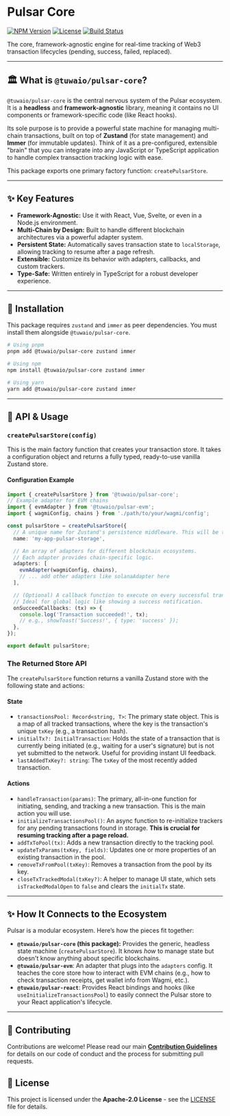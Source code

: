 # Pulsar Core

[![NPM Version](https://img.shields.io/npm/v/@tuwaio/pulsar-core.svg)](https://www.npmjs.com/package/@tuwaio/pulsar-core)
[![License](https://img.shields.io/npm/l/@tuwaio/pulsar-core.svg)](./LICENSE)
[![Build Status](https://img.shields.io/github/actions/workflow/status/TuwaIO/pulsar-core/release.yml?branch=main)](https://github.com/TuwaIO/pulsar-core/actions)

The core, framework-agnostic engine for real-time tracking of Web3 transaction lifecycles (pending, success, failed, replaced).

---

## 🏛️ What is `@tuwaio/pulsar-core`?

`@tuwaio/pulsar-core` is the central nervous system of the Pulsar ecosystem. It is a **headless** and **framework-agnostic** library, meaning it contains no UI components or framework-specific code (like React hooks).

Its sole purpose is to provide a powerful state machine for managing multi-chain transactions, built on top of **Zustand** (for state management) and **Immer** (for immutable updates). Think of it as a pre-configured, extensible "brain" that you can integrate into any JavaScript or TypeScript application to handle complex transaction tracking logic with ease.

This package exports one primary factory function: `createPulsarStore`.

---

## ✨ Key Features

- **Framework-Agnostic:** Use it with React, Vue, Svelte, or even in a Node.js environment.
- **Multi-Chain by Design:** Built to handle different blockchain architectures via a powerful adapter system.
- **Persistent State:** Automatically saves transaction state to `localStorage`, allowing tracking to resume after a page refresh.
- **Extensible:** Customize its behavior with adapters, callbacks, and custom trackers.
- **Type-Safe:** Written entirely in TypeScript for a robust developer experience.

---

## 💾 Installation

This package requires `zustand` and `immer` as peer dependencies. You must install them alongside `@tuwaio/pulsar-core`.

```bash
# Using pnpm
pnpm add @tuwaio/pulsar-core zustand immer

# Using npm
npm install @tuwaio/pulsar-core zustand immer

# Using yarn
yarn add @tuwaio/pulsar-core zustand immer
```

---

## 🚀 API & Usage

### `createPulsarStore(config)`

This is the main factory function that creates your transaction store. It takes a configuration object and returns a fully typed, ready-to-use vanilla Zustand store.

#### **Configuration Example**

```ts
import { createPulsarStore } from '@tuwaio/pulsar-core';
// Example adapter for EVM chains
import { evmAdapter } from '@tuwaio/pulsar-evm';
import { wagmiConfig, chains } from './path/to/your/wagmi/config';

const pulsarStore = createPulsarStore({
  // A unique name for Zustand's persistence middleware. This will be the key in localStorage.
  name: 'my-app-pulsar-storage',

  // An array of adapters for different blockchain ecosystems.
  // Each adapter provides chain-specific logic.
  adapters: [
    evmAdapter(wagmiConfig, chains),
    // ... add other adapters like solanaAdapter here
  ],

  // (Optional) A callback function to execute on every successful transaction.
  // Ideal for global logic like showing a success notification.
  onSucceedCallbacks: (tx) => {
    console.log('Transaction succeeded!', tx);
    // e.g., showToast('Success!', { type: 'success' });
  },
});

export default pulsarStore;
```

### The Returned Store API

The `createPulsarStore` function returns a vanilla Zustand store with the following state and actions:

#### **State**

- `transactionsPool: Record<string, T>`: The primary state object. This is a map of all tracked transactions, where the key is the transaction's unique `txKey` (e.g., a transaction hash).
- `initialTx?: InitialTransaction`: Holds the state of a transaction that is currently being initiated (e.g., waiting for a user's signature) but is not yet submitted to the network. Useful for providing instant UI feedback.
- `lastAddedTxKey?: string`: The `txKey` of the most recently added transaction.

#### **Actions**

- `handleTransaction(params)`: The primary, all-in-one function for initiating, sending, and tracking a new transaction. This is the main action you will use.
- `initializeTransactionsPool()`: An async function to re-initialize trackers for any pending transactions found in storage. **This is crucial for resuming tracking after a page reload.**
- `addTxToPool(tx)`: Adds a new transaction directly to the tracking pool.
- `updateTxParams(txKey, fields)`: Updates one or more properties of an existing transaction in the pool.
- `removeTxFromPool(txKey)`: Removes a transaction from the pool by its key.
- `closeTxTrackedModal(txKey?)`: A helper to manage UI state, which sets `isTrackedModalOpen` to `false` and clears the `initialTx` state.

---

## ✨ How It Connects to the Ecosystem

Pulsar is a modular ecosystem. Here’s how the pieces fit together:

- **`@tuwaio/pulsar-core` (this package):** Provides the generic, headless state machine (`createPulsarStore`). It knows _how_ to manage state but doesn't know anything about specific blockchains.
- **`@tuwaio/pulsar-evm`**: An adapter that plugs into the `adapters` config. It teaches the core store how to interact with EVM chains (e.g., how to check transaction receipts, get wallet info from Wagmi, etc.).
- **`@tuwaio/pulsar-react`**: Provides React bindings and hooks (like `useInitializeTransactionsPool`) to easily connect the Pulsar store to your React application's lifecycle.

---

## 🤝 Contributing

Contributions are welcome\! Please read our main **[Contribution Guidelines](https://github.com/TuwaIO/workflows/blob/main/CONTRIBUTING.md)** for details on our code of conduct and the process for submitting pull requests.

## 📄 License

This project is licensed under the **Apache-2.0 License** - see the [LICENSE](./LICENSE) file for details.
